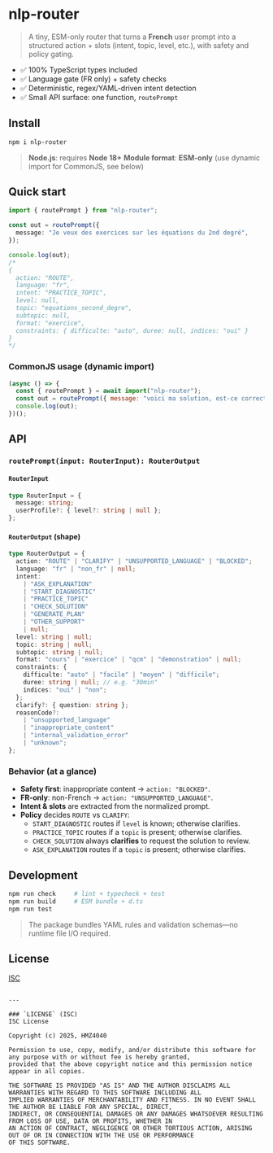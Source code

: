 # nlp-router

> A tiny, ESM-only router that turns a **French** user prompt into a structured action + slots (intent, topic, level, etc.), with safety and policy gating.

- ✅ 100% TypeScript types included
- ✅ Language gate (FR only) + safety checks
- ✅ Deterministic, regex/YAML-driven intent detection
- ✅ Small API surface: one function, `routePrompt`

## Install

```bash
npm i nlp-router
```

> **Node.js**: requires **Node 18+**
> **Module format**: **ESM-only** (use dynamic import for CommonJS, see below)

## Quick start

```ts
import { routePrompt } from "nlp-router";

const out = routePrompt({
  message: "Je veux des exercices sur les équations du 2nd degré",
});

console.log(out);
/*
{
  action: "ROUTE",
  language: "fr",
  intent: "PRACTICE_TOPIC",
  level: null,
  topic: "equations_second_degre",
  subtopic: null,
  format: "exercice",
  constraints: { difficulte: "auto", duree: null, indices: "oui" }
}
*/
```

### CommonJS usage (dynamic import)

```js
(async () => {
  const { routePrompt } = await import("nlp-router");
  const out = routePrompt({ message: "voici ma solution, est-ce correct ?" });
  console.log(out);
})();
```

## API

### `routePrompt(input: RouterInput): RouterOutput`

#### `RouterInput`

```ts
type RouterInput = {
  message: string;
  userProfile?: { level?: string | null };
};
```

#### `RouterOutput` (shape)

```ts
type RouterOutput = {
  action: "ROUTE" | "CLARIFY" | "UNSUPPORTED_LANGUAGE" | "BLOCKED";
  language: "fr" | "non_fr" | null;
  intent:
    | "ASK_EXPLANATION"
    | "START_DIAGNOSTIC"
    | "PRACTICE_TOPIC"
    | "CHECK_SOLUTION"
    | "GENERATE_PLAN"
    | "OTHER_SUPPORT"
    | null;
  level: string | null;
  topic: string | null;
  subtopic: string | null;
  format: "cours" | "exercice" | "qcm" | "demonstration" | null;
  constraints: {
    difficulte: "auto" | "facile" | "moyen" | "difficile";
    duree: string | null; // e.g. "30min"
    indices: "oui" | "non";
  };
  clarify?: { question: string };
  reasonCode?:
    | "unsupported_language"
    | "inappropriate_content"
    | "internal_validation_error"
    | "unknown";
};
```

### Behavior (at a glance)

- **Safety first**: inappropriate content → `action: "BLOCKED"`.
- **FR-only**: non-French → `action: "UNSUPPORTED_LANGUAGE"`.
- **Intent & slots** are extracted from the normalized prompt.
- **Policy** decides `ROUTE` vs `CLARIFY`:
  - `START_DIAGNOSTIC` routes if `level` is known; otherwise clarifies.
  - `PRACTICE_TOPIC` routes if a `topic` is present; otherwise clarifies.
  - `CHECK_SOLUTION` always **clarifies** to request the solution to review.
  - `ASK_EXPLANATION` routes if a `topic` is present; otherwise clarifies.

## Development

```bash
npm run check     # lint + typecheck + test
npm run build     # ESM bundle + d.ts
npm run test
```

> The package bundles YAML rules and validation schemas—no runtime file I/O required.

## License

[ISC](./LICENSE)

```

---

### `LICENSE` (ISC)
ISC License

Copyright (c) 2025, HMZ4040

Permission to use, copy, modify, and/or distribute this software for any purpose with or without fee is hereby granted,
provided that the above copyright notice and this permission notice appear in all copies.

THE SOFTWARE IS PROVIDED "AS IS" AND THE AUTHOR DISCLAIMS ALL WARRANTIES WITH REGARD TO THIS SOFTWARE INCLUDING ALL
IMPLIED WARRANTIES OF MERCHANTABILITY AND FITNESS. IN NO EVENT SHALL THE AUTHOR BE LIABLE FOR ANY SPECIAL, DIRECT,
INDIRECT, OR CONSEQUENTIAL DAMAGES OR ANY DAMAGES WHATSOEVER RESULTING FROM LOSS OF USE, DATA OR PROFITS, WHETHER IN
AN ACTION OF CONTRACT, NEGLIGENCE OR OTHER TORTIOUS ACTION, ARISING OUT OF OR IN CONNECTION WITH THE USE OR PERFORMANCE
OF THIS SOFTWARE.
```
